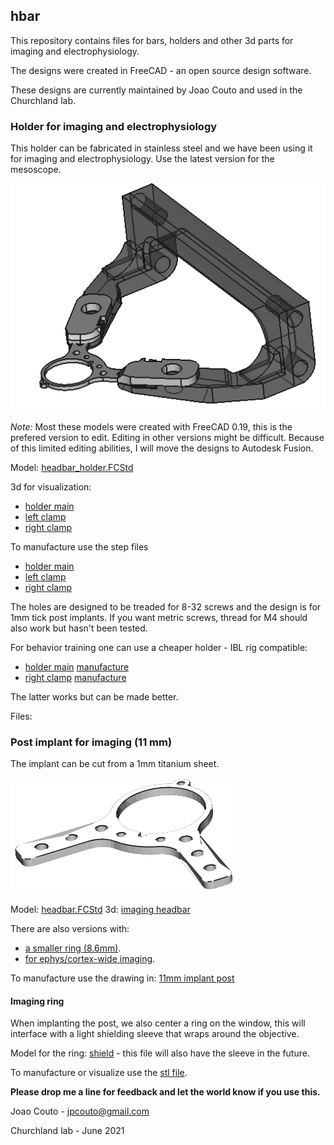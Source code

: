## hbar

This repository contains files for bars, holders and other 3d parts for imaging and electrophysiology.

The designs were created in FreeCAD - an open source design software.  

These designs are currently maintained by Joao Couto and used in the Churchland lab.

### Holder for imaging and electrophysiology

This holder can be fabricated in stainless steel and we have been using it for imaging and electrophysiology. Use the latest version for the mesoscope.

![picture](images/headbar_holder.png)

*Note:* Most these models were created with FreeCAD 0.19, this is the prefered version to edit. Editing in other versions might be difficult. Because of this limited editing abilities, I will move the designs to Autodesk Fusion.

Model: [headbar_holder.FCStd](models/headbar_holder_mesoscope.FCStd)

3d for visualization:
 - [holder main](stl/mesoscope_headbar_holder_main.stl)
 - [left clamp](stl/mesoscope_headbar_holder_clamp_left.stl)
 - [right clamp](stl/mesoscope_headbar_holder_clamp_right.stl)

To manufacture use the step files
 - [holder main](step/mesoscope_headbar_holder_main.step)
 - [left clamp](step/mesoscope_headbar_holder_clamp_left.step)
 - [right clamp](step/mesoscope_headbar_holder_clamp_right.step)

The holes are designed to be treaded for 8-32 screws and the design is for 1mm tick post implants. If you want metric screws, thread for M4 should also work but hasn't been tested.

For behavior training one can use a cheaper holder - IBL rig compatible:
 - [holder main](stl/behavior_holder_main.stl) [manufacture](step/behavior_holder_main.step)
 - [right clamp](stl/behavior_holder_clamp.stl) [manufacture](step/behavior_holder_clamp.step)
 
The latter works but can be made better.

Files: 

### Post implant for imaging (11 mm)

The implant can be cut from a 1mm titanium sheet.

![picture](images/imaging_post.png)

Model: [headbar.FCStd](models/headbar.FCStd)
3d: [imaging headbar](stl/headbar_imaging.stl)

There are also versions with:
   - [a smaller ring (8.6mm)](stl/headbar_imaging_8.6mm.stl).
   - [for ephys/cortex-wide imaging](stl/headbar_ephys.stl).

To manufacture use the drawing in: [11mm implant post](drawings/2p_headbar.pdf)


#### Imaging ring

When implanting the post, we also center a ring on the window, this will interface with a light shielding sleeve that wraps around the objective.  

Model for the ring: [shield](models/imaging_shield.FCStd) - this file will also have the sleeve in the future.

To manufacture or visualize use the [stl file](stl/ring_imaging.stl). 


**Please drop me a line for feedback and let the world know if you use this.**

Joao Couto - jpcouto@gmail.com

Churchland lab - June 2021